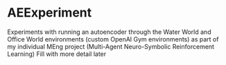 # AEExperiment
Experiments with running an autoencoder through the Water World and Office World environments (custom OpenAI Gym environments) as part of my individual MEng project (Multi-Agent Neuro-Symbolic Reinforcement Learning)
Fill with more detail later
